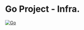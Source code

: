 # Go Project - Infra.

[![Go](https://github.com/PauloJunior5/projeto-go-testes-main/actions/workflows/go.yml/badge.svg)](https://github.com/PauloJunior5/projeto-go-testes-main/actions/workflows/go.yml)
